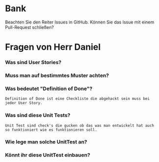 # Bank
Beachten Sie den Reiter Issues in GitHub. Können Sie das Issue mit einem Pull-Request schließen?

# Fragen von Herr Daniel

### Was sind User Stories?

### Muss man auf bestimmtes Muster achten?

### Was bedeutet "Definition of Done"?

	Definition of Done ist eine Checkliste die abgehackt sein muss bei jeder User Story.

### Was sind diese Unit Tests?

	Unit Test sind check's die gucken ob das was man entwickelt hat auch so funktioniert wie es funktionieren soll.

### Wie lege man solche UnitTest an? 

### Könnt ihr diese UnitTest einbauen?
